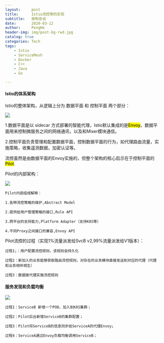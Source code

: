 ```yaml
---
layout:     post
title:      Istio流控等的实现
subtitle:   架构杂谈
date:       2020-03-12
author:     PengHe
header-img: img/post-bg-rwd.jpg
catalog: true
categories: Tech
tags:
    - Istio    
    - ServiceMesh
    - Docker
    - C++
    - Java
    - Go

---
```


#### Istio的体系架构

Istio的整体架构，从逻辑上分为 数据平面 和 控制平面 两个部分：



![](https://gitee.com/jackiehep/jackiePic/raw/master/img/archfirst.png)

1.数据平面是以 sidecar 方式部署的智能代理，Istio默认集成的是<mark>Envoy</mark>。数据平面用来控制微服务之间的网络通讯，以及和Mixer模块通信。

2.控制平面负责管理和配置数据平面，控制数据平面的行为，如代理路由流量，实施策略，收集遥测数据，加密认证等。

流控虽然是由数据平面的Envoy实施的，但整个架构的核心启示在于控制平面的<mark>Pilot</mark>.

Pilot的内部架构：

![](https://gitee.com/jackiehep/jackiePic/raw/master/img/arch1.jpg)

	Pilot内部组成解释：
	
	1.各种流控策略的维护,Abstract Model
	
	2.提供给用户管理策略的接口,Rule API
	
	3.跨平台的支持能力,Platform Adapter（支持K8S等）
	
	4.不同Proxy之间接口的兼容,Envoy API


Pilot流控的过程（实现1%流量派发给SvcB v2,99%流量派发给V1版本）：	

	过程1;：用户配置流控规则，该规则会持久化
	
	过程2：新加入的业务能够获取路由流控规则，对存在的业务模块直接发送到对应的代理（代理和业务相伴相生）
	
	过程3：数据面代理实施流控规则      


[^1]: <font color=gray>灰色</font>为业务进程
[^2]: <font color=#ff69b4>紫红色</font>为Envoy代理

#### 服务发现和负载均衡

![](https://gitee.com/jackiehep/jackiePic/raw/master/img/arch2.jpg)


	过程1：ServiceB 新增一个POD，加入到K8S集群；
	
	过程2：Pilot后台新增ServiceB的集群配置；
	
	过程3：Pilot将ServiceB的信息同步给ServiceA的代理Envoy;
	
	过程4：ServiceA通过Envoy负载均衡调用ServiceB；




